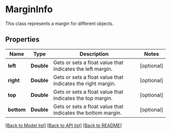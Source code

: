 ﻿
# MarginInfo
This class represents a margin for different objects.

## Properties
Name | Type | Description | Notes
------------ | ------------- | ------------- | -------------
**left** | **Double** | Gets or sets a float value that indicates the left margin. | [optional]
**right** | **Double** | Gets or sets a float value that indicates the right margin. | [optional]
**top** | **Double** | Gets or sets a float value that indicates the top margin. | [optional]
**bottom** | **Double** | Gets or sets a float value that indicates the bottom margin. | [optional]


[[Back to Model list]](../../README.md#documentation-for-models) [[Back to API list]](../../README.md#documentation-for-api-endpoints) [[Back to README]](../../README.md)


